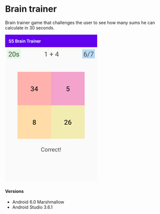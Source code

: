 # Brain trainer
 Brain trainer game that challenges the user to see how many sums he can calculate in 30 seconds.

 ![](/doc/screenshot.png)

#### Versions
 - Android 6.0 Marshmallow 
 - Android Studio 3.6.1 
